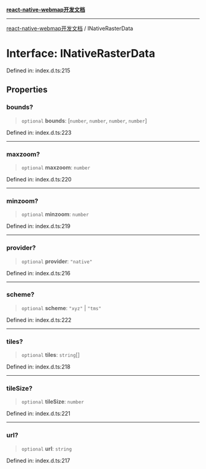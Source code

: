 [**react-native-webmap开发文档**](../README.md)

***

[react-native-webmap开发文档](../globals.md) / INativeRasterData

# Interface: INativeRasterData

Defined in: index.d.ts:215

## Properties

### bounds?

> `optional` **bounds**: \[`number`, `number`, `number`, `number`\]

Defined in: index.d.ts:223

***

### maxzoom?

> `optional` **maxzoom**: `number`

Defined in: index.d.ts:220

***

### minzoom?

> `optional` **minzoom**: `number`

Defined in: index.d.ts:219

***

### provider?

> `optional` **provider**: `"native"`

Defined in: index.d.ts:216

***

### scheme?

> `optional` **scheme**: `"xyz"` \| `"tms"`

Defined in: index.d.ts:222

***

### tiles?

> `optional` **tiles**: `string`[]

Defined in: index.d.ts:218

***

### tileSize?

> `optional` **tileSize**: `number`

Defined in: index.d.ts:221

***

### url?

> `optional` **url**: `string`

Defined in: index.d.ts:217
